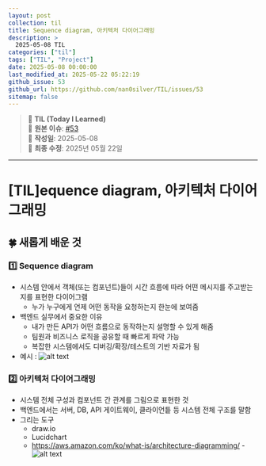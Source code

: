 ```yaml
---
layout: post
collection: til
title: Sequence diagram, 아키텍처 다이어그래밍
description: >
  2025-05-08 TIL
categories: ["til"]
tags: ["TIL", "Project"]
date: 2025-05-08 00:00:00
last_modified_at: 2025-05-22 05:22:19
github_issue: 53
github_url: https://github.com/nan0silver/TIL/issues/53
sitemap: false
---
```


> 📝 **TIL (Today I Learned)**  
> 🔗 **원본 이슈**: [#53](https://github.com/nan0silver/TIL/issues/53)  
> 📅 **작성일**: 2025-05-08  
> 🔄 **최종 수정**: 2025년 05월 22일

---

# [TIL]equence diagram, 아키텍처 다이어그래밍

## 🍀 새롭게 배운 것

### 1️⃣ Sequence diagram

- 시스템 안에서 객체(또는 컴포넌트)들이 시간 흐름에 따라 어떤 메시지를 주고받는지를 표현한 다이어그램
  - 누가 누구에게 언제 어떤 동작을 요청하는지 한눈에 보여줌
- 백엔드 실무에서 중요한 이유
  - 내가 만든 API가 어떤 흐름으로 동작하는지 설명할 수 있게 해줌
  - 팀원과 비즈니스 로직을 공유할 때 빠르게 파악 가능
  - 복잡한 시스템에서도 디버깅/확장/테스트의 기반 자료가 됨
- 예시 : ![alt text](image.png)

### 2️⃣ 아키텍처 다이어그래밍

- 시스템 전체 구성과 컴포넌트 간 관계를 그림으로 표현한 것
- 백엔드에서는 서버, DB, API 게이트웨이, 클라이언틑 등 시스템 전체 구조를 말함
- 그리는 도구
  - draw.io
  - Lucidchart
  - https://aws.amazon.com/ko/what-is/architecture-diagramming/ -![alt text](image-1.png)
